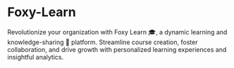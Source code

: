 # Foxy-Learn

Revolutionize your organization with Foxy Learn 🎓, a dynamic learning and knowledge-sharing 📖 platform. Streamline course creation, foster collaboration, and drive growth with personalized learning experiences and insightful analytics.
